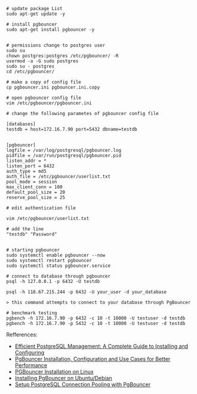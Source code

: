    
```shell
# update package List 
sudo apt-get update -y 

# install pgbouncer
sudo apt-get install pgbouncer -y


# permissions change to postgres user
sudo su
chown postgres:postgres /etc/pgbouncer/ -R
usermod -a -G sudo postgres
sudo su - postgres
cd /etc/pgbouncer/

# make a copy of config file
cp pgbouncer.ini pgbouncer.ini.copy

# open pgbouncer config file
vim /etc/pgbouncer/pgbouncer.ini

# change the following parametes of pgbouncer config file

[databases]
testdb = host=172.16.7.90 port=5432 dbname=testdb


[pgbouncer]
logfile = /var/log/postgresql/pgbouncer.log
pidfile = /var/run/postgresql/pgbouncer.pid
listen_addr = *
listen_port = 6432
auth_type = md5
auth_file = /etc/pgbouncer/userlist.txt
pool_mode = session
max_client_conn = 100
default_pool_size = 20
reserve_pool_size = 25

# edit authentication file

vim /etc/pgbouncer/userlist.txt

# add the line
"testdb" "Password"


# starting pgbouncer
sudo systemctl enable pgbouncer --now
sudo systemctl restart pgbouncer
sudo systemctl status pgbouncer.service

# connect to database through pgbouncer
psql -h 127.0.0.1 -p 6432 -U testdb

psql -h 118.67.215.244 -p 6432 -U your_user -d your_database

> this command attempts to connect to your database through PgBouncer

# benchmark testing
pgbench -h 172.16.7.90 -p 6432 -c 10 -t 10000 -U testuser -d testdb
pgbench -h 172.16.7.90 -p 5432 -c 10 -t 10000 -U testuser -d testdb
```

Refferences:

- [Efficient PostgreSQL Management: A Complete Guide to Installing and Configuring ](https://www.linkedin.com/pulse/efficient-postgresql-management-complete-guide-installing-configuring-rxkzc/)
- [PgBouncer Installation, Configuration and Use Cases for Better Performance](https://medium.com/swlh/pgbouncer-installation-configuration-and-use-cases-for-better-performance-1806316f3a22)
- [PGBouncer Installation on Linux](https://help.datagaps.com/articles/#!etl-validator/pgbouncer-installation-on-linux/a/h2_812968334)
- [Installing PgBouncer on Ubuntu/Debian](https://www.scaleway.com/en/docs/tutorials/install-pgbouncer/)
- [Setup PostgreSQL Connection Pooling with PgBouncer](https://medium.com/@sozcandba/setup-postgresql-connection-pooling-with-pgbouncer-eb160bb0ca0a)
